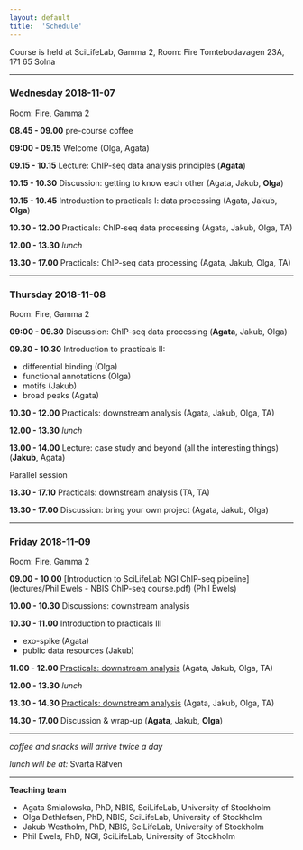 ```yaml
---
layout: default
title:  'Schedule'
---
```


Course is held at SciLifeLab, Gamma 2, Room: Fire
Tomtebodavagen 23A, 171 65 Solna

----

### Wednesday 2018-11-07

Room: Fire, Gamma 2

**08.45 - 09.00** pre-course coffee

**09:00 - 09.15** Welcome (Olga, Agata)

**09.15 - 10.15** Lecture: ChIP-seq data analysis principles (**Agata**)

**10.15 - 10.30** Discussion: getting to know each other (Agata, Jakub, **Olga**)

**10.15 - 10.45** Introduction to practicals I: data processing (Agata, Jakub, **Olga**)

**10.30 - 12.00** Practicals: ChIP-seq data processing (Agata, Jakub, Olga, TA)

**12.00 - 13.30** _lunch_

**13.30 - 17.00** Practicals: ChIP-seq data processing (Agata, Jakub, Olga, TA)

----

### Thursday 2018-11-08
Room: Fire, Gamma 2

**09:00 - 09.30** Discussion: ChIP-seq data processing (**Agata**, Jakub, Olga)

**09.30 - 10.30** Introduction to practicals II:  
- differential binding (Olga)
- functional annotations (Olga)
- motifs (Jakub)
- broad peaks (Agata)

**10.30 - 12.00** Practicals: downstream analysis (Agata, Jakub, Olga, TA)

**12.00 - 13.30** _lunch_

**13.00 - 14.00** Lecture: case study and beyond (all the interesting things) (**Jakub**, Agata)


Parallel session

**13.30 - 17.10** Practicals: downstream analysis (TA, TA)

**13.30 - 17.00** Discussion: bring your own project (Agata, Jakub, Olga)

----

### Friday 2018-11-09
Room: Fire, Gamma 2

**09.00 - 10.00** [Introduction to SciLifeLab NGI ChIP-seq pipeline](lectures/Phil Ewels - NBIS ChIP-seq course.pdf) (Phil Ewels)

**10.00 - 10.30** Discussions: downstream analysis

**10.30 - 11.00** Introduction to practicals III
- exo-spike (Agata)
- public data resources (Jakub)

**11.00 - 12.00** [Practicals: downstream analysis](index) (Agata, Jakub, Olga, TA)

**12.00 - 13.30** _lunch_

**13.30 - 14.30** [Practicals: downstream analysis](index) (Agata, Jakub, Olga, TA)

**14.30 - 17.00** Discussion & wrap-up (**Agata**, Jakub, **Olga**)

----

_coffee and snacks will arrive twice a day_

_lunch will be at:_ Svarta Räfven

____
**Teaching team**
- Agata Smialowska, PhD, NBIS, SciLifeLab, University of Stockholm
- Olga Dethlefsen, PhD, NBIS, SciLifeLab, University of Stockholm
- Jakub Westholm, PhD, NBIS, SciLifeLab, University of Stockholm
- Phil Ewels, PhD, NGI, SciLifeLab, University of Stockholm
